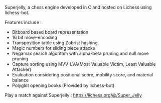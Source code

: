 Superjelly, a chess engine developed in C and hosted on Lichess using lichess-bot.

Features include :
  - Bitboard based board representation
  - 16 bit move-encoding
  - Transposition table using Zobrist hashing
  - Magic numbers for sliding piece attacks
  - Negamax search algorithm with alpha-beta pruning and null move pruning
  - Capture sorting using MVV-LVA(Most Valuable Victim, Least Valuable Attacker)
  - Evaluation considering positional score, mobility score, and material balance
  - Polyglot opening books (Provided by lichess-bot).

Play a match against Superjelly : https://lichess.org/@/Super_Jelly
